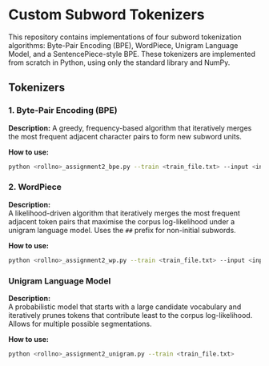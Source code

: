 # Custom Subword Tokenizers

This repository contains implementations of four subword tokenization algorithms: Byte-Pair Encoding (BPE), WordPiece, Unigram Language Model, and a SentencePiece-style BPE. These tokenizers are implemented from scratch in Python, using only the standard library and NumPy.

## Tokenizers

### 1. Byte-Pair Encoding (BPE)

**Description:** A greedy, frequency-based algorithm that iteratively merges the most frequent adjacent character pairs to form new subword units.

**How to use:**

```bash
python <rollno>_assignment2_bpe.py --train <train_file.txt> --input <input_file.txt> --vocab_size <size>
```

### 2. WordPiece

**Description:**  
A likelihood-driven algorithm that iteratively merges the most frequent adjacent token pairs that maximise the corpus log-likelihood under a unigram language model. Uses the `##` prefix for non-initial subwords.

**How to use:**
```bash
python <rollno>_assignment2_wp.py --train <train_file.txt> --input <input_file.txt> --vocab_size <size>
```

### Unigram Language Model

**Description:**  
A probabilistic model that starts with a large candidate vocabulary and iteratively prunes tokens that contribute least to the corpus log-likelihood. Allows for multiple possible segmentations.

**How to use:**
```bash
python <rollno>_assignment2_unigram.py --train <train_file.txt>
```
